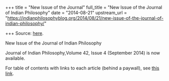 +++
title = "New Issue of the Journal"
full_title = "New Issue of the Journal of Indian Philosophy"
date = "2014-08-21"
upstream_url = "https://indianphilosophyblog.org/2014/08/21/new-issue-of-the-journal-of-indian-philosophy/"

+++
Source: [here](https://indianphilosophyblog.org/2014/08/21/new-issue-of-the-journal-of-indian-philosophy/).

New Issue of the Journal of Indian Philosophy

Journal of Indian Philosophy,Volume 42, Issue 4 (September 2014) is now
available.

For table of contents with links to each article (behind a paywall), see
[this
link](http://link.springer.com/journal/10781/42/4?wt_mc=alerts.TOCjournals).


